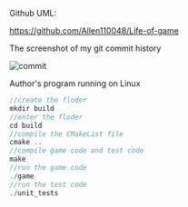 Github UML:

https://github.com/Allen110048/Life-of-game

The screenshot of my git commit history

![commit](C:\Users\51908\Desktop\commit.png)

Author's program running on Linux

```c
//create the floder
mkdir build
//enter the floder
cd build
//compile the CMakeList file
cmake ..
//compile game code and test code
make
//run the game code
./game
//run the test code
./unit_tests
```

